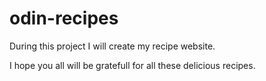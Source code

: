 # odin-recipes
During this project I will create my recipe website.

I hope you all will be gratefull for all these delicious recipes.